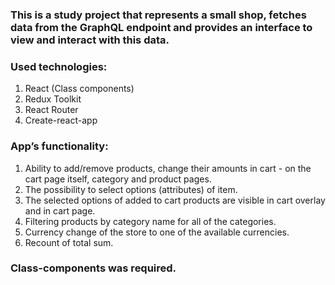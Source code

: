 ### This is a study project that represents a small shop, fetches data from the GraphQL endpoint and provides an interface to view and interact with this data.
### Used technologies:
  1.	React (Class components)
  2.	Redux Toolkit
  3.	React Router
  4.	Create-react-app
  
### App’s functionality:
  1. Ability to add/remove products, change their amounts in cart - on the cart page itself, category and product pages.
  2. The possibility to select options (attributes) of item.
  3. The selected options of added to cart products are visible in cart overlay and in cart page.
  4. Filtering products by category name for all of the categories.
  5. Currency change of the store to one of the available currencies.
  6. Recount of total sum.

### Class-components was required.

